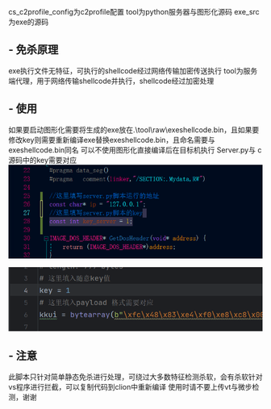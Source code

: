 cs_c2profile_config为c2profile配置
tool为python服务器与图形化源码
exe_src为exe的源码
## - **免杀原理**
exe执行文件无特征，可执行的shellcode经过网络传输加密传送执行
tool为服务端代理，用于网络传输shellcode并执行，shellcode经过加密处理
## - **使用**
如果要启动图形化需要将生成的exe放在.\tool\raw\exeshellcode.bin，且如果要修改key则需要重新编译exe替换exeshellcode.bin，且命名需要与exeshellcode.bin同名
可以不使用图形化直接编译后在目标机执行
Server.py与 c源码中的key需要对应
![](1.png)



![](2.png)



## - **注意**
此脚本只针对简单静态免杀进行处理，可绕过大多数特征检测杀软，会有杀软针对vs程序进行拦截，可以复制代码到clion中重新编译
使用时请不要上传vt与微步检测，谢谢